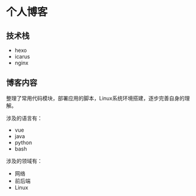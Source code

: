 # 个人博客

## 技术栈

- hexo
- icarus
- nginx

## 博客内容

整理了常用代码模块，部署应用的脚本，Linux系统环境搭建，逐步完善自身的理解。

涉及的语言有：

- vue
- java
- python
- bash

涉及的领域有：

- 网络
- 前后端
- Linux
